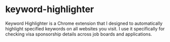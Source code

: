 # keyword-highlighter
Keyword Highlighter is a Chrome extension that I designed to automatically highlight specified keywords on all websites you visit. I use it specifically for checking visa sponsorship details across job boards and applications.
